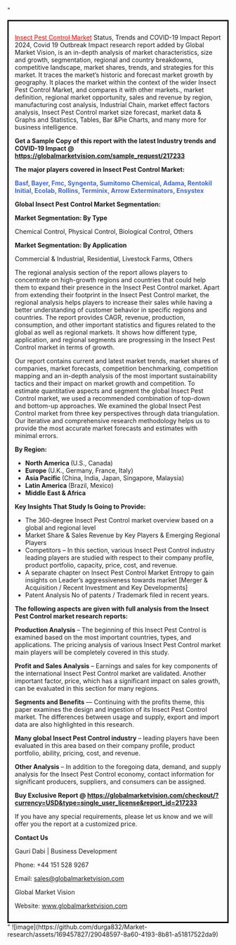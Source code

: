 "<div style='border: 3px solid black; padding: 1em;'>

<a style='color: #ff0000;' href='https://globalmarketvision.com/reports/global-insect-pest-control-market/217233'>Insect Pest Control Market</a> Status, Trends and COVID-19 Impact Report 2024, Covid 19 Outbreak Impact research report added by Global Market Vision, is an in-depth analysis of market characteristics, size and growth, segmentation, regional and country breakdowns, competitive landscape, market shares, trends, and strategies for this market. It traces the market’s historic and forecast market growth by geography. It places the market within the context of the wider Insect Pest Control Market, and compares it with other markets., market definition, regional market opportunity, sales and revenue by region, manufacturing cost analysis, Industrial Chain, market effect factors analysis, Insect Pest Control market size forecast, market data &amp; Graphs and Statistics, Tables, Bar &amp;Pie Charts, and many more for business intelligence.

<strong>Get a Sample Copy of this report with the latest Industry trends and COVID-19 Impact @</strong><strong> <a style='color: #ff0000;' href='https://globalmarketvision.com/sample_request/217233?utm_source=linkedinPulse&utm_medium=Durga&utm_campaign=Durga'><strong>https://globalmarketvision.com/sample_request/217233 </strong></a></strong>

<strong>The major players covered in Insect Pest Control Market:</strong>

<strong style='color: #4169e1;'>Basf, Bayer, Fmc, Syngenta, Sumitomo Chemical, Adama, Rentokil Initial, Ecolab, Rollins, Terminix, Arrow Exterminators, Ensystex</strong>

<strong>Global Insect Pest Control Market Segmentation:</strong>

<strong>Market Segmentation: By Type</strong>

Chemical Control, Physical Control, Biological Control, Others

<strong>Market Segmentation: By Application</strong>

Commercial & Industrial, Residential, Livestock Farms, Others

The regional analysis section of the report allows players to concentrate on high-growth regions and countries that could help them to expand their presence in the Insect Pest Control market. Apart from extending their footprint in the Insect Pest Control market, the regional analysis helps players to increase their sales while having a better understanding of customer behavior in specific regions and countries. The report provides CAGR, revenue, production, consumption, and other important statistics and figures related to the global as well as regional markets. It shows how different type, application, and regional segments are progressing in the Insect Pest Control market in terms of growth.

Our report contains current and latest market trends, market shares of companies, market forecasts, competition benchmarking, competition mapping and an in-depth analysis of the most important sustainability tactics and their impact on market growth and competition. To estimate quantitative aspects and segment the global Insect Pest Control market, we used a recommended combination of top-down and bottom-up approaches. We examined the global Insect Pest Control market from three key perspectives through data triangulation. Our iterative and comprehensive research methodology helps us to provide the most accurate market forecasts and estimates with minimal errors.

<strong>By Region:</strong>
<ul>
  <li><strong> North America </strong>(U.S., Canada)</li>
  <li><strong> Europe </strong>(U.K., Germany, France, Italy)</li>
  <li><strong> Asia Pacific </strong>(China, India, Japan, Singapore, Malaysia)</li>
  <li><strong> Latin America </strong>(Brazil, Mexico)</li>
  <li><strong> Middle East &amp; Africa</strong></li>
</ul>
<strong>Key Insights That Study Is Going to Provide:</strong>
<ul>
  <li>The 360-degree Insect Pest Control market overview based on a global and regional level</li>
  <li>Market Share &amp; Sales Revenue by Key Players &amp; Emerging Regional Players</li>
  <li>Competitors – In this section, various Insect Pest Control industry leading players are studied with respect to their company profile, product portfolio, capacity, price, cost, and revenue.</li>
  <li>A separate chapter on Insect Pest Control Market Entropy to gain insights on Leader’s aggressiveness towards market [Merger &amp; Acquisition / Recent Investment and Key Developments]</li>
  <li>Patent Analysis No of patents / Trademark filed in recent years.</li>
</ul>
<strong>The following aspects are given with full analysis from the Insect Pest Control market research reports:</strong>

<strong>Production Analysis</strong> – The beginning of this Insect Pest Control is examined based on the most important countries, types, and applications. The pricing analysis of various Insect Pest Control market main players will be completely covered in this study.

<strong>Profit and Sales Analysis</strong> – Earnings and sales for key components of the international Insect Pest Control market are validated. Another important factor, price, which has a significant impact on sales growth, can be evaluated in this section for many regions.

<strong>Segments and Benefits</strong> — Continuing with the profits theme, this paper examines the design and ingestion of its Insect Pest Control market. The differences between usage and supply, export and import data are also highlighted in this research.

<strong>Many global Insect Pest Control industry</strong> – leading players have been evaluated in this area based on their company profile, product portfolio, ability, pricing, cost, and revenue.

<strong>Other Analysis</strong> – In addition to the foregoing data, demand, and supply analysis for the Insect Pest Control economy, contact information for significant producers, suppliers, and consumers can be assigned.

<strong>Buy Exclusive Report @</strong><strong> <strong><a style='color: #ff0000;' href='https://globalmarketvision.com/checkout/?currency=USD&type=single_user_license&report_id=217233?utm_source=linkedinPulse&utm_medium=Durga&utm_campaign=Durga'>https://globalmarketvision.com/checkout/?currency=USD&type=single_user_license&report_id=217233</a></strong></strong>

If you have any special requirements, please let us know and we will offer you the report at a customized price.

<strong>Contact Us</strong>

Gauri Dabi | Business Development

Phone: +44 151 528 9267

Email: <a href='mailto:sales@globalmarketvision.com'>sales@globalmarketvision.com</a>

Global Market Vision

Website: <a href='http://www.globalmarketvision.com/'>www.globalmarketvision.com</a>

</div>"
![image](https://github.com/durga832/Market-research/assets/169457827/29048597-8a60-4193-8b81-a51817522da9)

